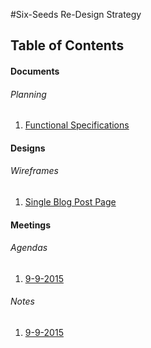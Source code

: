 #Six-Seeds Re-Design Strategy

## Table of Contents

#### Documents

###### Planning

1. [Functional Specifications](documents/planning/FunctionalSpecifications.md)

#### Designs

###### Wireframes

1. [Single Blog Post Page](design/wireframes/Blog__SINGLE.png)

#### Meetings

###### Agendas

1. [9-9-2015](documents/meetings/agendas/Meeting_AGENDA_9-9-15.md)

###### Notes

1. [9-9-2015](documents/meetings/notes/Meeting_NOTES_9-9-15.md)